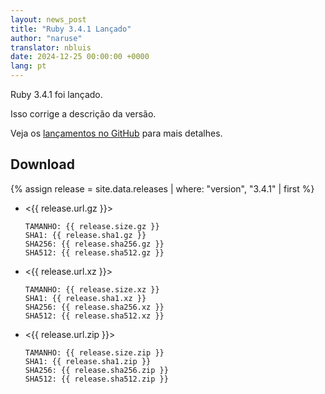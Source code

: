 ```yaml
---
layout: news_post
title: "Ruby 3.4.1 Lançado"
author: "naruse"
translator: nbluis
date: 2024-12-25 00:00:00 +0000
lang: pt
---
```


Ruby 3.4.1 foi lançado.

Isso corrige a descrição da versão.

Veja os [lançamentos no GitHub](https://github.com/ruby/ruby/releases/tag/v3_4_1) para mais detalhes.

## Download

{% assign release = site.data.releases | where: "version", "3.4.1" | first %}

* <{{ release.url.gz }}>

      TAMANHO: {{ release.size.gz }}
      SHA1: {{ release.sha1.gz }}
      SHA256: {{ release.sha256.gz }}
      SHA512: {{ release.sha512.gz }}

* <{{ release.url.xz }}>

      TAMANHO: {{ release.size.xz }}
      SHA1: {{ release.sha1.xz }}
      SHA256: {{ release.sha256.xz }}
      SHA512: {{ release.sha512.xz }}

* <{{ release.url.zip }}>

      TAMANHO: {{ release.size.zip }}
      SHA1: {{ release.sha1.zip }}
      SHA256: {{ release.sha256.zip }}
      SHA512: {{ release.sha512.zip }}
